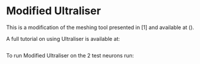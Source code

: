 # Modified Ultraliser
This is a modification of the meshing tool presented in [1] and available at ().

A full tutorial on using Ultraliser is available at:
```bash

```
To run Modified Ultraliser on the 2 test neurons run:

